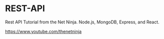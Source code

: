 # REST-API
Rest API Tutorial from the Net Ninja.
Node.js, MongoDB, Express, and React.

https://www.youtube.com/thenetninja
